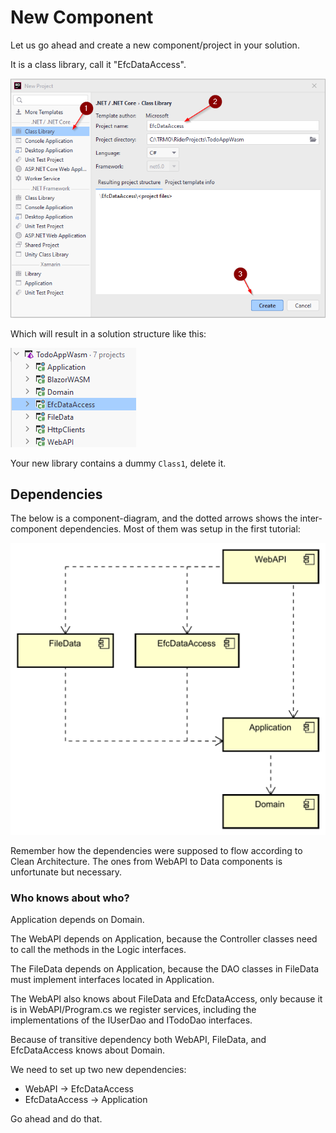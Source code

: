 # New Component

Let us go ahead and create a new component/project in your solution.

It is a class library, call it "EfcDataAccess".

![img.png](Resources/NewLibraryComponent.png)

Which will result in a solution structure like this:

![img.png](Resources/ComponentCreated.png)

Your new library contains a dummy `Class1`, delete it.

## Dependencies

The below is a component-diagram, and the dotted arrows shows the inter-component dependencies. Most of them was setup in the first tutorial:

![](Resources/IntercomponentDependencies.svg)

Remember how the dependencies were supposed to flow according to Clean Architecture. The ones from WebAPI to Data components is unfortunate but necessary.

### Who knows about who?

Application depends on Domain.

The WebAPI depends on Application, because the Controller classes need to call the methods in the Logic interfaces.

The FileData depends on Application, because the DAO classes in FileData must implement interfaces located in Application.

The WebAPI also knows about FileData and EfcDataAccess, only because it is in WebAPI/Program.cs we register services, including the implementations of the IUserDao and ITodoDao interfaces.

Because of transitive dependency both WebAPI, FileData, and EfcDataAccess knows about Domain.

We need to set up two new dependencies:

* WebAPI -> EfcDataAccess
* EfcDataAccess -> Application

Go ahead and do that.